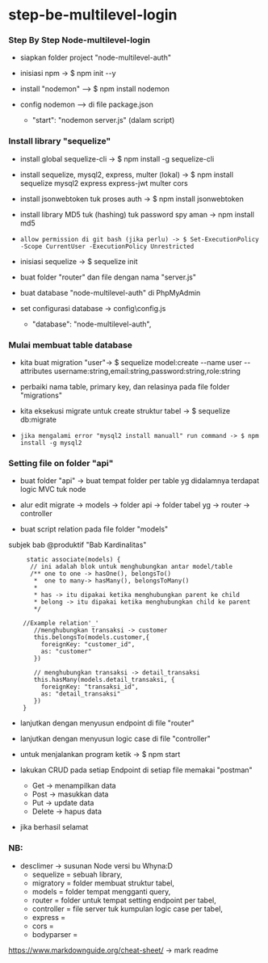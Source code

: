 # step-be-multilevel-login

### Step By Step Node-multilevel-login

- siapkan folder project "node-multilevel-auth"

- inisiasi npm -> $ npm init --y

- install "nodemon" --> $ npm install nodemon

- config nodemon --> di file package.json
	+ "start": "nodemon server.js" (dalam script)

### Install library "sequelize"

- install global sequelize-cli -> $ npm install -g sequelize-cli

- install sequelize, mysql2, express, multer (lokal) -> $ npm install sequelize mysql2 express express-jwt multer cors

- install jsonwebtoken tuk proses auth -> $ npm install jsonwebtoken

- install library MD5 tuk (hashing) tuk password spy aman -> npm install md5

-  `allow permission di git bash (jika perlu) -> $ Set-ExecutionPolicy -Scope CurrentUser -ExecutionPolicy Unrestricted`

- inisiasi sequelize -> $ sequelize init

- buat folder "router" dan file dengan nama "server.js"

- buat database "node-multilevel-auth" di PhpMyAdmin

- set configurasi database -> config\config.js
	+ "database": "node-multilevel-auth",

### Mulai membuat table database

- kita buat migration "user"-> $ sequelize model:create --name user --attributes username:string,email:string,password:string,role:string

- perbaiki nama table, primary key, dan relasinya pada file folder "migrations"

- kita eksekusi migrate untuk create struktur tabel -> $ sequelize db:migrate

- `jika mengalami error "mysql2 install manuall" run command -> $ npm install -g mysql2`

### Setting file on folder "api"

- buat folder "api" -> buat tempat folder per table yg didalamnya terdapat logic MVC tuk node

- alur edit migrate -> models -> folder api -> folder tabel yg -> router -> controller 

- buat script relation pada file folder "models"

subjek bab @produktif "Bab Kardinalitas"
```
     static associate(models) {
      // ini adalah blok untuk menghubungkan antar model/table
      /** one to one -> hasOne(), belongsTo()
       *  one to many-> hasMany(), belongsToMany()
       * 
       * has -> itu dipakai ketika menghubungkan parent ke child
       * belong -> itu dipakai ketika menghubungkan child ke parent
       */
	
	//Example relation'_'
       //menghubungkan transaksi -> customer
       this.belongsTo(models.customer,{
         foreignKey: "customer_id",
         as: "customer"
       })

       // menghubungkan transaksi -> detail_transaksi
       this.hasMany(models.detail_transaksi, {
         foreignKey: "transaksi_id", 
         as: "detail_transaksi"
       })
    }
```

- lanjutkan dengan menyusun endpoint di file "router"

- lanjutkan dengan menyusun logic case di file "controller"
 
- untuk menjalankan program ketik -> $ npm start 

- lakukan CRUD pada setiap Endpoint di setiap file memakai "postman"
  + Get -> menampilkan data 
  + Post -> masukkan data
  + Put -> update data 
  + Delete -> hapus data 

- jika berhasil selamat 

### NB: 
- desclimer ->  susunan Node versi bu Whyna:D
  + sequelize = sebuah library,  
  + migratory = folder membuat struktur tabel, 
  + models = folder tempat mengganti query, 
  + router = folder untuk tempat setting endpoint per tabel,
  + controller = file server tuk kumpulan logic case per tabel, 
  + express = 
  + cors = 
  + bodyparser = 



https://www.markdownguide.org/cheat-sheet/ -> mark readme

